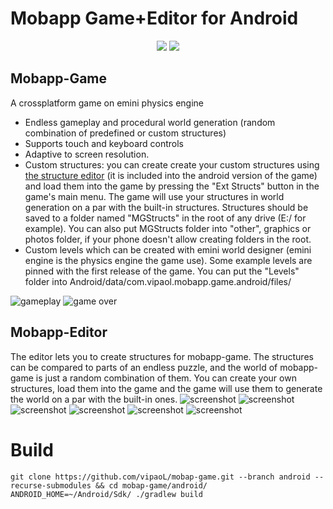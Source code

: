 # Mobapp Game+Editor for Android
<p align="center">
  <img src="https://user-images.githubusercontent.com/59665125/182234781-e60b3a3a-1b6f-44e6-84b2-d21a12caa023.png"/>
  <img src="https://github.com/user-attachments/assets/28afb5f0-6e95-481c-acce-f1abfcdc3239"/>
  <br>
</p>

## Mobapp-Game
A crossplatform game on emini physics engine
- Endless gameplay and procedural world generation (random combination of predefined or custom structures)
- Supports touch and keyboard controls
- Adaptive to screen resolution.
- Custom structures: you can create create your custom structures using [the structure editor](https://github.com/vipaoL/mobap-game/tree/android#mobapp-editor) (it is included into the android version of the game) and load them into the game by pressing the "Ext Structs" button in the game's main menu. The game will use your structures in world generation on a par with the built-in structures. Structures should be saved to a folder named "MGStructs" in the root of any drive (E:/ for example). You can also put MGStructs folder into "other", graphics or photos folder, if your phone doesn't allow creating folders in the root.
- Custom levels which can be created with emini world designer (emini engine is the physics engine the game use). Some example levels are pinned with the first release of the game. You can put the "Levels" folder into Android/data/com.vipaol.mobapp.game.android/files/

![gameplay](https://github.com/user-attachments/assets/94910dee-de2f-48bd-bb28-acb48cc83cb4)
![game over](https://github.com/user-attachments/assets/a5bde1fc-9795-4451-a23a-b8ebece28ed0)

## Mobapp-Editor
The editor lets you to create structures for mobapp-game. The structures can be compared to parts of an endless puzzle, and the world of mobapp-game is just a random combination of them. You can create your own structures, load them into the game and the game will use them to generate the world on a par with the built-in ones.
![screenshot](https://github.com/user-attachments/assets/1acea31d-11a8-4459-85d2-48280e605d13)
![screenshot](https://github.com/user-attachments/assets/2f4bad35-7439-4759-a75e-a1b8e57170d8)
![screenshot](https://github.com/user-attachments/assets/cab8a687-f3a2-42e0-af7e-ef54bb26d33f)
![screenshot](https://github.com/user-attachments/assets/cc806607-d5c2-4d86-b7e1-1f225501afce)
![screenshot](https://github.com/user-attachments/assets/4eb04eee-ffd0-478a-a4de-4758df09687b)
![screenshot](https://github.com/user-attachments/assets/e2f6e624-3d68-4375-9735-d4b1aa24a627)

# Build
```
git clone https://github.com/vipaoL/mobap-game.git --branch android --recurse-submodules && cd mobap-game/android/
ANDROID_HOME=~/Android/Sdk/ ./gradlew build
```
